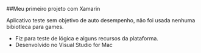 ##Meu primeiro projeto com Xamarin

Aplicativo teste sem objetivo de auto desempenho, não foi usada nenhuma bibiotleca para games. 

- Fiz para teste de lógica e alguns recursos da plataforma.
- Desenvolvido no Visual Studio for Mac
